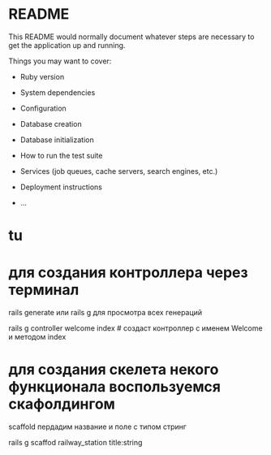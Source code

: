 # README

This README would normally document whatever steps are necessary to get the
application up and running.

Things you may want to cover:

* Ruby version

* System dependencies

* Configuration

* Database creation

* Database initialization

* How to run the test suite

* Services (job queues, cache servers, search engines, etc.)

* Deployment instructions

* ...
# tu

# для создания контроллера через терминал
rails generate или rails g для просмотра всех генераций

rails g controller welcome index # создаст контроллер с именем Welcome и методом index

# для создания скелета некого функционала воспользуемся скафолдингом

scaffold
пердадим название и поле с типом стринг

rails g scaffod railway_station title:string
